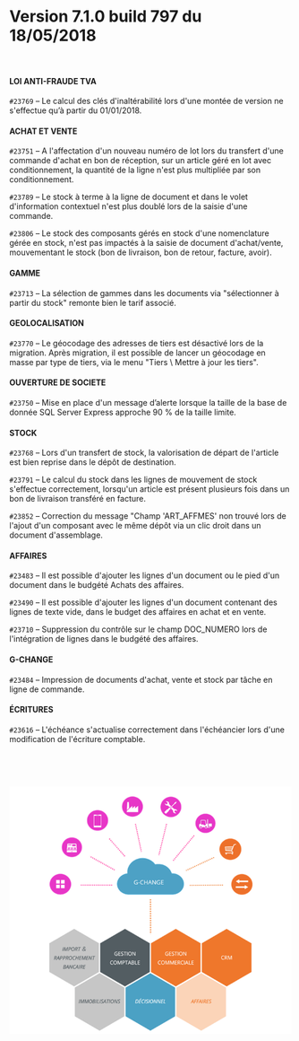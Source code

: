 # Version 7.1.0 build 797 du 18/05/2018

 


#### LOI ANTI-FRAUDE TVA


`#23769` – Le calcul des clés d'inaltérabilité 
 lors d'une montée de version ne s'effectue qu’à partir du 01/01/2018.


#### ACHAT ET VENTE


`#23751` 
 – A l'affectation d'un nouveau numéro de lot lors du transfert d'une commande 
 d'achat en bon de réception, sur un article géré en lot avec conditionnement, 
 la quantité de la ligne n'est plus multipliée par son conditionnement.


`#23789` 
 – Le stock à terme à la ligne de document et dans le volet d'information 
 contextuel n'est plus doublé lors de la saisie d'une commande.


`#23806` – 
 Le stock des composants gérés en stock d'une nomenclature gérée 
 en stock, n'est pas impactés à la saisie de document d'achat/vente, mouvementant 
 le stock (bon de livraison, bon de retour, facture, avoir).


#### GAMME


`#23713` 
 – La sélection de gammes dans les documents via "sélectionner à partir 
 du stock" remonte bien le tarif associé.


#### GEOLOCALISATION


`#23770` – Le géocodage des adresses 
 de tiers est désactivé lors de la migration. Après migration, il est possible 
 de lancer un géocodage en masse par type de tiers, via le menu "Tiers 
 \ Mettre à jour les tiers".


#### OUVERTURE DE SOCIETE


`#23750` 
 – Mise en place d'un message d’alerte lorsque la taille de la base de 
 donnée SQL Server Express approche 90 % de la taille limite.


#### STOCK


`#23768` – Lors d'un transfert de stock, 
 la valorisation de départ de l'article est bien reprise dans le dépôt 
 de destination.


`#23791` – Le calcul du stock dans les lignes 
 de mouvement de stock s'effectue correctement, lorsqu'un article est présent 
 plusieurs fois dans un bon de livraison transféré en facture.


`#23852` – Correction du message "Champ 
 'ART\_AFFMES' non trouvé lors de l'ajout d'un composant avec le même dépôt 
 via un clic droit dans un document d'assemblage.


#### AFFAIRES


`#23483` 
 – Il est possible d'ajouter les lignes d'un document ou le pied d'un document 
 dans le budgété Achats des affaires.


`#23490` – Il est possible d'ajouter les 
 lignes d'un document contenant des lignes de texte vide, dans le budget 
 des affaires en achat et en vente.


`#23710` – Suppression du contrôle sur le 
 champ DOC\_NUMERO lors de l'intégration de lignes dans le budgété des affaires.


#### G-CHANGE


`#23484` 
 – Impression de documents d'achat, vente et stock par tâche en ligne de 
 commande.


#### ÉCRITURES


`#23616` – L'échéance s'actualise correctement 
 dans l'échéancier lors d'une modification de l'écriture comptable.


 


 


![](../assets/images/Version7/Images/Modules_de_l_ERP.png)


 


